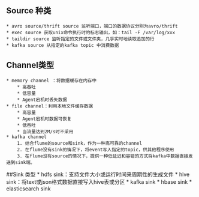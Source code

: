 ## Source 种类

	* avro source/thrift source 监听端口，端口的数据协议分别为avro/thrift
	* exec source 获取unix命令执行时的标志输出，如：tail -F /var/log/xxx
	* taildir source 监听指定的文件或文件夹，几乎实时地读取追加的行
	* kafka source 从指定的kafka topic 中消费数据

## Channel类型

	* memory channel ：将数据缓存在内存中
		* 高吞吐
		* 低容量
		* Agent宕机时丢失数据
	* file channel：利用本地文件缓存数据
		* 高容量
		* Agent宕机时数据可恢复
		* 低吞吐
		* 当流量达到2M/s时不采用
	* kafka channel
		1. 结合flume的source和sink，作为一种高可靠的channel
		2. 在flume没有sink的情况下，将event写入指定的topic，供其他程序使用
		3. 在flume没有source的情况下，提供一种低延迟和容错的方式将kafka中数据直接发送到sink端。

##Sink 类型
	* hdfs sink：支持文件大小或运行时间来周期性的生成文件
	* hive sink：将text或json格式数据直接写入hive表或分区
	* kafka sink
	* hbase sink
	* elasticsearch sink